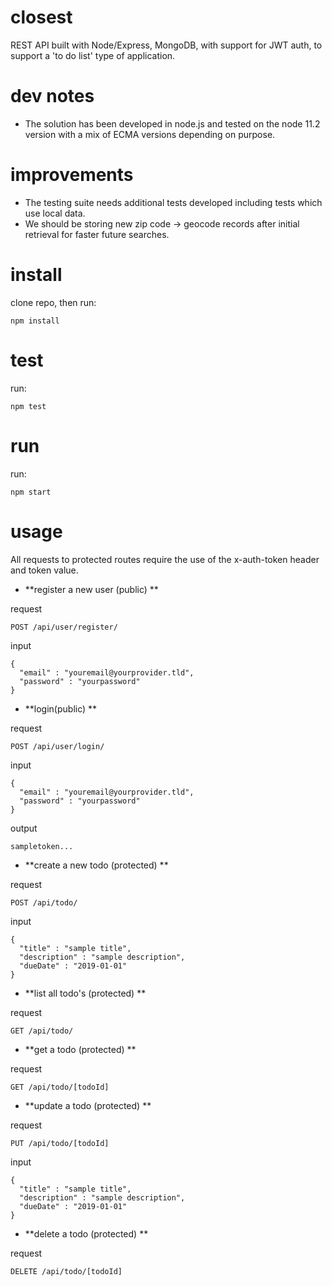 # closest

REST API built with Node/Express, MongoDB, with support for JWT auth, to support a 'to do list' type of application.

# dev notes

- The solution has been developed in node.js and tested on the node 11.2 version with a mix of ECMA versions depending on purpose.

# improvements

- The testing suite needs additional tests developed including tests which use local data.
- We should be storing new zip code -> geocode records after initial retrieval for faster future searches.

# install

clone repo, then run:

    npm install

# test

run:

    npm test

# run

run:

    npm start

# usage

All requests to protected routes require the use of the x-auth-token header and token value.

- **register a new user (public) **

request

    POST /api/user/register/

input

    {
      "email" : "youremail@yourprovider.tld",
      "password" : "yourpassword"
    }

- **login(public) **

request

    POST /api/user/login/

input

    {
      "email" : "youremail@yourprovider.tld",
      "password" : "yourpassword"
    }

output

    sampletoken...

- **create a new todo (protected) **

request

    POST /api/todo/

input

    {
      "title" : "sample title",
      "description" : "sample description",
      "dueDate" : "2019-01-01"
    }

- **list all todo's (protected) **

request

    GET /api/todo/

- **get a todo (protected) **

request

    GET /api/todo/[todoId]

- **update a todo (protected) **

request

    PUT /api/todo/[todoId]

input

    {
      "title" : "sample title",
      "description" : "sample description",
      "dueDate" : "2019-01-01"
    }

- **delete a todo (protected) **

request

    DELETE /api/todo/[todoId]
